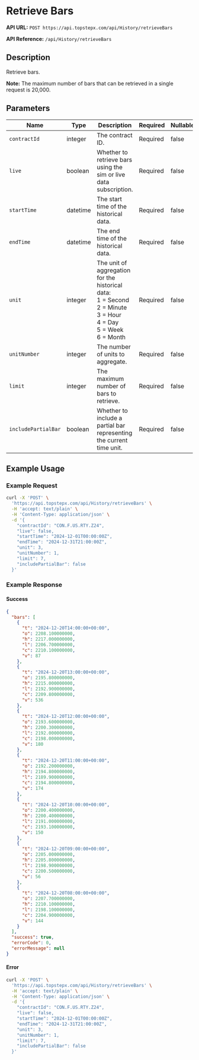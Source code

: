 # Retrieve Bars

**API URL:** `POST https://api.topstepx.com/api/History/retrieveBars`

**API Reference:** `/api/History/retrieveBars`

## Description

Retrieve bars.

**Note:** The maximum number of bars that can be retrieved in a single request is 20,000.

## Parameters

| Name | Type | Description | Required | Nullable |
|------|------|-------------|----------|----------|
| `contractId` | integer | The contract ID. | Required | false |
| `live` | boolean | Whether to retrieve bars using the sim or live data subscription. | Required | false |
| `startTime` | datetime | The start time of the historical data. | Required | false |
| `endTime` | datetime | The end time of the historical data. | Required | false |
| `unit` | integer | The unit of aggregation for the historical data:<br>1 = Second<br>2 = Minute<br>3 = Hour<br>4 = Day<br>5 = Week<br>6 = Month | Required | false |
| `unitNumber` | integer | The number of units to aggregate. | Required | false |
| `limit` | integer | The maximum number of bars to retrieve. | Required | false |
| `includePartialBar` | boolean | Whether to include a partial bar representing the current time unit. | Required | false |

## Example Usage

### Example Request

```bash
curl -X 'POST' \
  'https://api.topstepx.com/api/History/retrieveBars' \
  -H 'accept: text/plain' \
  -H 'Content-Type: application/json' \
  -d '{
    "contractId": "CON.F.US.RTY.Z24",
    "live": false,
    "startTime": "2024-12-01T00:00:00Z",
    "endTime": "2024-12-31T21:00:00Z",
    "unit": 3,
    "unitNumber": 1,
    "limit": 7,
    "includePartialBar": false
  }'
```

### Example Response

#### Success

```json
{
  "bars": [
    {
      "t": "2024-12-20T14:00:00+00:00",
      "o": 2208.100000000,
      "h": 2217.000000000,
      "l": 2206.700000000,
      "c": 2210.100000000,
      "v": 87
    },
    {
      "t": "2024-12-20T13:00:00+00:00",
      "o": 2195.800000000,
      "h": 2215.000000000,
      "l": 2192.900000000,
      "c": 2209.800000000,
      "v": 536
    },
    {
      "t": "2024-12-20T12:00:00+00:00",
      "o": 2193.600000000,
      "h": 2200.300000000,
      "l": 2192.000000000,
      "c": 2198.000000000,
      "v": 180
    },
    {
      "t": "2024-12-20T11:00:00+00:00",
      "o": 2192.200000000,
      "h": 2194.800000000,
      "l": 2189.900000000,
      "c": 2194.800000000,
      "v": 174
    },
    {
      "t": "2024-12-20T10:00:00+00:00",
      "o": 2200.400000000,
      "h": 2200.400000000,
      "l": 2191.000000000,
      "c": 2193.100000000,
      "v": 150
    },
    {
      "t": "2024-12-20T09:00:00+00:00",
      "o": 2205.000000000,
      "h": 2205.800000000,
      "l": 2198.900000000,
      "c": 2200.500000000,
      "v": 56
    },
    {
      "t": "2024-12-20T08:00:00+00:00",
      "o": 2207.700000000,
      "h": 2210.100000000,
      "l": 2198.100000000,
      "c": 2204.900000000,
      "v": 144
    }
  ],
  "success": true,
  "errorCode": 0,
  "errorMessage": null
}
```

#### Error

```bash
curl -X 'POST' \
  'https://api.topstepx.com/api/History/retrieveBars' \
  -H 'accept: text/plain' \
  -H 'Content-Type: application/json' \
  -d '{
    "contractId": "CON.F.US.RTY.Z24",
    "live": false,
    "startTime": "2024-12-01T00:00:00Z",
    "endTime": "2024-12-31T21:00:00Z",
    "unit": 3,
    "unitNumber": 1,
    "limit": 7,
    "includePartialBar": false
  }'
```
